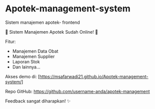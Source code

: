 # Apotek-management-system
Sistem manajemen apotek- frontend

🎉 Sistem Manajemen Apotek Sudah Online! 🚀

Fitur:
- Manajemen Data Obat
- Manajemen Supplier
- Laporan Stok
- Dan lainnya...

Akses demo di: [https://msafarwadi21.github.io/Apotek-management-system/]

Repo GitHub: https://github.com/username-anda/apotek-management

Feedback sangat diharapkan! ✨

